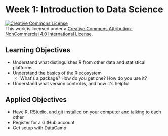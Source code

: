 # Week 1: Introduction to Data Science

<a rel="license" href="http://creativecommons.org/licenses/by-nc/4.0/"><img alt="Creative Commons License" style="border-width:0" src="https://i.creativecommons.org/l/by-nc/4.0/88x31.png" /></a><br />This work is licensed under a <a rel="license" href="http://creativecommons.org/licenses/by-nc/4.0/">Creative Commons Attribution-NonCommercial 4.0 International License</a>.

## Learning Objectives
* Understand what distinguishes R from other data and statistical platforms
* Understand the basics of the R ecosystem
	+ What's a package? How do you get one? How do you use it?
* Understand what version control is, and how it's helpful

## Applied Objectives
* Have R, RStudio, and git installed on your computer and talking to each other
* Register for a GitHub account
* Get setup with DataCamp